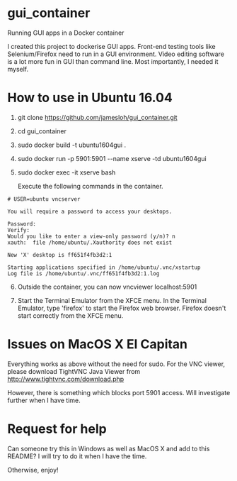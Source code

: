 # gui_container
Running GUI apps in a Docker container

I created this project to dockerise GUI apps. 
Front-end testing tools like Selenium/Firefox need to run in a GUI environment.
Video editing software is a lot more fun in GUI than command line.
Most importantly, I needed it myself.

# How to use in Ubuntu 16.04

1. git clone https://github.com/jamesloh/gui_container.git
2. cd gui_container
3. sudo docker build -t ubuntu1604gui .
4. sudo docker run -p 5901:5901 --name xserve -td ubuntu1604gui
5. sudo docker exec -it xserve bash

   Execute the following commands in the container.

``` 
# USER=ubuntu vncserver

You will require a password to access your desktops.

Password: 
Verify:   
Would you like to enter a view-only password (y/n)? n
xauth:  file /home/ubuntu/.Xauthority does not exist

New 'X' desktop is ff651f4fb3d2:1

Starting applications specified in /home/ubuntu/.vnc/xstartup
Log file is /home/ubuntu/.vnc/ff651f4fb3d2:1.log

```
6. Outside the container, you can now vncviewer localhost:5901

7. Start the Terminal Emulator from the XFCE menu. In the Terminal Emulator, type 'firefox' to start the Firefox web browser. Firefox doesn't start correctly from the XFCE menu.

# Issues on MacOS X El Capitan

Everything works as above without the need for sudo.
For the VNC viewer, please download TightVNC Java Viewer from http://www.tightvnc.com/download.php

However, there is something which blocks port 5901 access. Will investigate further when I have time.

# Request for help

Can someone try this in Windows as well as MacOS X and add to this README? 
I will try to do it when I have the time.

Otherwise, enjoy!

